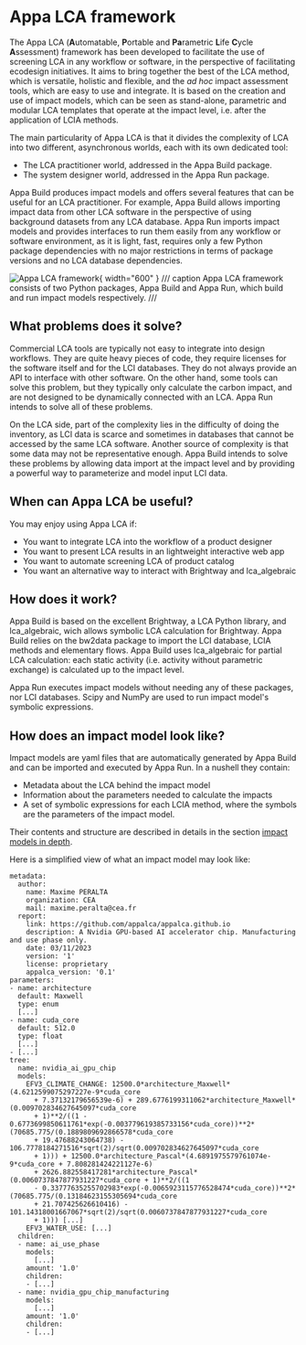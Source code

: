 # Appa LCA framework

The Appa LCA (**A**utomatable, **P**ortable and **Pa**rametric **L**ife **C**ycle **A**ssessment) framework has been developed to facilitate the use of screening LCA in any workflow or software, in the perspective of facilitating ecodesign initiatives.
It aims to bring together the best of the LCA method, which is versatile, holistic and flexible, and the _ad hoc_ impact assessment tools, which are easy to use and integrate.
It is based on the creation and use of impact models, which can be seen as stand-alone, parametric and modular LCA templates that operate at the impact level, i.e. after the application of LCIA methods.  

The main particularity of Appa LCA is that it divides the complexity of LCA into two different, asynchronous worlds, each with its own dedicated tool:

- The LCA practitioner world, addressed in the Appa Build package.
- The system designer world, addressed in the Appa Run package.

Appa Build produces impact models and offers several features that can be useful for an LCA practitioner. For example, Appa Build allows importing impact data from other LCA software in the perspective of using background datasets from any LCA database.
Appa Run imports impact models and provides interfaces to run them easily from any workflow or software environment, as it is light, fast, requires only a few Python package dependencies with no major restrictions in terms of package versions and no LCA database dependencies.

![Appa LCA framework](assets/appalca_framework.svg){ width="600" }
/// caption
Appa LCA framework consists of two Python packages, Appa Build and Appa Run, which build and run impact models respectively. 
///

## What problems does it solve?
Commercial LCA tools are typically not easy to integrate into design workflows. They are quite heavy pieces of code, they require licenses for the software itself and for the LCI databases. They do not always provide an API to interface with other software.
On the other hand, some tools can solve this problem, but they typically only calculate the carbon impact, and are not designed to be dynamically connected with an LCA.
Appa Run intends to solve all of these problems.

On the LCA side, part of the complexity lies in the difficulty of doing the inventory, as LCI data is scarce and sometimes in databases that cannot be accessed by the same LCA software. Another source of complexity is that some data may not be representative enough.
Appa Build intends to solve these problems by allowing data import at the impact level and by providing a powerful way to parameterize and model input LCI data.

## When can Appa LCA be useful?
You may enjoy using Appa LCA if:

- You want to integrate LCA into the workflow of a product designer
- You want to present LCA results in an lightweight interactive web app
- You want to automate screening LCA of product catalog
- You want an alternative way to interact with Brightway and lca_algebraic

## How does it work?
Appa Build is based on the excellent Brightway, a LCA Python library, and lca_algebraic, wich allows symbolic LCA calculation for Brightway.
Appa Build relies on the bw2data package to import the LCI database, LCIA methods and elementary flows.
Appa Build uses lca_algebraic for partial LCA calculation: each static activity (i.e. activity without parametric exchange) is calculated up to the impact level.

Appa Run executes impact models without needing any of these packages, nor LCI databases. Scipy and NumPy are used to run impact model's symbolic expressions.

## How does an impact model look like?
Impact models are yaml files that are automatically generated by Appa Build and can be imported and executed by Appa Run.
In a nushell they contain:

- Metadata about the LCA behind the impact model
- Information about the parameters needed to calculate the impacts
- A set of symbolic expressions for each LCIA method, where the symbols are the parameters of the impact model.

Their contents and structure are described in details in the section [impact models in depth](in_depth%2Fimpact_models_in_depth.md).

Here is a simplified view of what an impact model may look like:

``` { .yaml .no-copy }
metadata:
  author:
    name: Maxime PERALTA
    organization: CEA
    mail: maxime.peralta@cea.fr
  report:
    link: https://github.com/appalca/appalca.github.io
    description: A Nvidia GPU-based AI accelerator chip. Manufacturing and use phase only.
    date: 03/11/2023
    version: '1'
    license: proprietary
    appalca_version: '0.1'
parameters:
- name: architecture
  default: Maxwell
  type: enum
  [...]
- name: cuda_core
  default: 512.0
  type: float
  [...]
- [...]
tree:
  name: nvidia_ai_gpu_chip
  models:
    EFV3_CLIMATE_CHANGE: 12500.0*architecture_Maxwell*(4.6212599075297227e-9*cuda_core
      + 7.37132179656539e-6) + 289.6776199311062*architecture_Maxwell*(0.009702834627645097*cuda_core
      + 1)**2/((1 - 0.6773699850611761*exp(-0.003779619385733156*cuda_core))**2*(70685.775/(0.1889809692866578*cuda_core
      + 19.47688243064738) - 106.7778184271516*sqrt(2)/sqrt(0.009702834627645097*cuda_core
      + 1))) + 12500.0*architecture_Pascal*(4.6891975579761074e-9*cuda_core + 7.808281424221127e-6)
      + 2626.882558417281*architecture_Pascal*(0.0060737847877931227*cuda_core + 1)**2/((1
      - 0.33777635255702983*exp(-0.0065923115776528474*cuda_core))**2*(70685.775/(0.13184623155305694*cuda_core
      + 21.707425626610416) - 101.14318001667067*sqrt(2)/sqrt(0.0060737847877931227*cuda_core
      + 1))) [...]
    EFV3_WATER_USE: [...]
  children:
  - name: ai_use_phase
    models:
      [...]
    amount: '1.0'
    children:
    - [...]
  - name: nvidia_gpu_chip_manufacturing
    models:
      [...]
    amount: '1.0'
    children:
    - [...]
```
